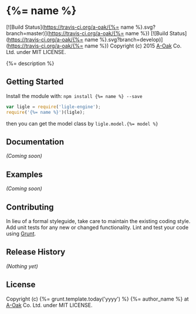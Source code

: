 
# {%= name %}
[![Build Status](https://travis-ci.org/a-oak/{%= name %}.svg?branch=master)](https://travis-ci.org/a-oak/{%= name %})
[![Build Status](https://travis-ci.org/a-oak/{%= name %}.svg?branch=develop)](https://travis-ci.org/a-oak/{%= name %})
Copyright (c) 2015 [A-Oak](http://a-oak.com/) Co. Ltd. under MIT LICENSE.

{%= description %}

## Getting Started
Install the module with: `npm install {%= name %} --save`

```javascript
var ligle = require('ligle-engine');
require('{%= name %}')(ligle);
```

then you can get the model class by `ligle.model.{%= model %}`

## Documentation
_(Coming soon)_

## Examples
_(Coming soon)_

## Contributing
In lieu of a formal styleguide, take care to maintain the existing coding style. Add unit tests for any new or changed functionality. Lint and test your code using [Grunt](http://gruntjs.com/).

## Release History
_(Nothing yet)_

## License
Copyright (c) {%= grunt.template.today('yyyy') %} {%= author_name %} at [A-Oak](http://a-oak.com/) Co. Ltd. under MIT LICENSE.

